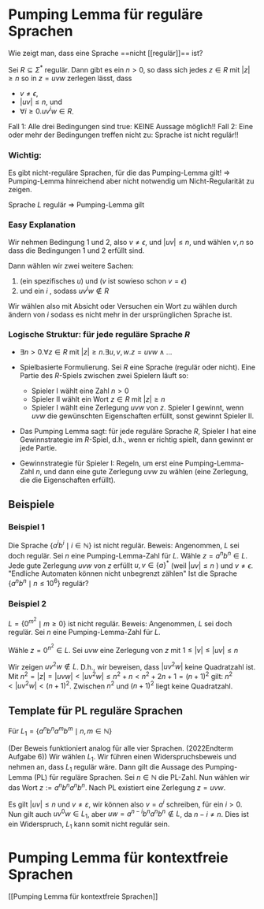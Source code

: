 # Pumping Lemma für reguläre Sprachen
Wie zeigt man, dass eine Sprache ==nicht [[regulär]]== ist?

Sei $R \subseteq \Sigma^*$ regulär. Dann gibt es ein $n>0$, so dass sich jedes $z \in R$ mit $|z| \geq n$ so in $z=u v w$ zerlegen lässt, dass
- $v \neq \epsilon$,
- $|u v| \leq n$, und
- $\forall i \geq 0 . u v^i w \in R$.

Fall 1: Alle drei Bedingungen sind true: KEINE Aussage möglich!!
Fall 2: Eine oder mehr der Bedingungen treffen nicht zu: Sprache ist nicht regulär!!

### Wichtig:
Es gibt nicht-reguläre Sprachen, für die das Pumping-Lemma gilt!
$\Rightarrow$ Pumping-Lemma hinreichend aber nicht notwendig um Nicht-Regularität zu zeigen.

Sprache $L$ regulär $\Rightarrow$ Pumping-Lemma gilt



### Easy Explanation
Wir nehmen Bedingung 1 und 2,
also $v \neq \epsilon$, und $|u v| \leq n$,
und wählen $v,n$ so dass die Bedingungen 1 und 2 erfüllt sind.

Dann wählen wir zwei weitere Sachen:
1. (ein spezifisches $u$) und ($v$ ist sowieso schon $v=\epsilon$)
2. und ein $i$ , sodass $uv^{i}w \notin R$

Wir wählen also mit Absicht oder Versuchen ein Wort zu wählen durch ändern von $i$ sodass es nicht mehr in der ursprünglichen Sprache ist.


### Logische Struktur: für jede reguläre Sprache $R$
- $\exists n>0 . \forall z \in R \text { mit }|z| \geq n . \exists u, v, w . z=u v w \wedge \ldots$

- Spielbasierte Formulierung.
	Sei $R$ eine Sprache (regulär oder nicht). Eine Partie des $R$-Spiels zwischen zwei Spielern läuft so:
	- Spieler I wählt eine Zahl $n>0$
	- Spieler II wählt ein Wort $z \in R$ mit $|z| \geq n$
	- Spieler I wählt eine Zerlegung $u v w$ von $z$.
	Spieler I gewinnt, wenn $u v w$ die gewünschten Eigenschaften erfüllt, sonst gewinnt Spieler II.

- Das Pumping Lemma sagt: für jede reguläre Sprache $R$, Spieler I hat eine Gewinnstrategie im $R$-Spiel, d.h., wenn er richtig spielt, dann gewinnt er jede Partie.
- Gewinnstrategie für Spieler I: Regeln, um erst eine Pumping-Lemma-Zahl $n$, und dann eine gute Zerlegung $u v w$ zu wählen (eine Zerlegung, die die Eigenschaften erfüllt).



## Beispiele
### Beispiel 1
Die Sprache $\{a^i b^i \mid i \in \mathbb{N}\}$ ist nicht regulär.
Beweis:
Angenommen, $L$ sei doch regulär.
Sei $n$ eine Pumping-Lemma-Zahl für $L$.
Wähle $z=a^n b^n \in L$.
Jede gute Zerlegung $u v w$ von $z$ erfüllt
$u, v \in\{a\}^*$ (weil $|u v| \leq n$ ) und $v \neq \epsilon$.
"Endliche Automaten können nicht unbegrenzt zählen"
Ist die Sprache $\{a^n b^n \mid n \leq 10^6\}$ regulär?

### Beispiel 2
$L=\{0^{m^2} \mid m \geq 0\}$ ist nicht regulär.
Beweis:
Angenommen, $L$ sei doch regulär.
Sei $n$ eine Pumping-Lemma-Zahl für $L$.

Wähle $z=0^{n^2} \in L$. Sei $u v w$ eine Zerlegung von $z$ mit
$1 \leq|v| \leq|u v| \leq n$

Wir zeigen $u v^2 w \notin L$. D.h., wir beweisen, dass $\left|u v^2 w\right|$ keine Quadratzahl ist. 
Mit
$n^2=|z|=|u v w|<\left|u v^2 w\right| \leq n^2+n<n^2+2 n+1=(n+1)^2$
gilt:
$n^2<\left|u v^2 w\right|<(n+1)^2$. Zwischen $n^2$ und $(n+1)^2$ liegt keine Quadratzahl.




## Template für PL reguläre Sprachen
Für
$L_1=\left\{a^n b^n a^m b^m \mid n, m \in \mathbb{N}\right\}$

(Der Beweis funktioniert analog für alle vier Sprachen. (2022Endterm Aufgabe 6)) 
Wir wählen $L_1$. 
Wir führen einen Widerspruchsbeweis und nehmen an, dass $L_1$ regulär wäre. 
Dann gilt die Aussage des Pumping-Lemma (PL) für reguläre Sprachen. 
Sei $n \in \mathbb{N}$ die PL-Zahl. 
Nun wählen wir das Wort $z:=a^n b^n a^n b^n$. 
Nach PL existiert eine Zerlegung $z=u v w$. 

Es gilt $|u v| \leq n$ und $v \neq \varepsilon$, 
wir können also $v=a^i$ schreiben, für ein $i>0$. 
Nun gilt auch $u v^0 w \in L_1$, aber $u w=a^{n-i} b^n a^n b^n \notin L$, da $n-i \neq n$. 
Dies ist ein Widerspruch, $L_1$ kann somit nicht regulär sein.


# Pumping Lemma für kontextfreie Sprachen
[[Pumping Lemma für kontextfreie Sprachen]]